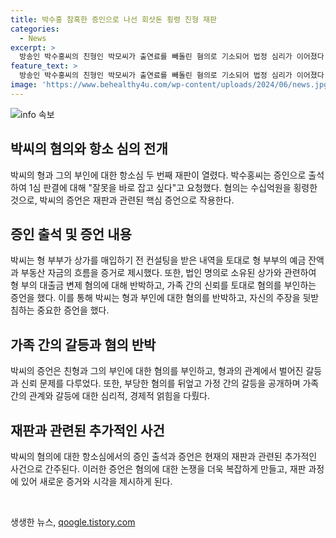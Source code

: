 ```yaml
---
title: 박수홍 참혹한 증인으로 나선 회삿돈 횡령 친형 재판
categories:
  - News
excerpt: >
  방송인 박수홍씨의 친형인 박모씨가 출연료를 빼돌린 혐의로 기소되어 법정 심리가 이어졌다. 박씨는 형의 재산이 빼돌린 것을 증언하며 형 부부에게 유리한 금액의 부동산을 확보한 사실을 제시했다. 형의 변제 혐의를 부인하며 가족 간의 문제를 공개했고, 횡령에 대한 형법의 규정과 관련된 헌법불합치 결정에 대한 의혹도 제기되었다.
feature_text: >
  방송인 박수홍씨의 친형인 박모씨가 출연료를 빼돌린 혐의로 기소되어 법정 심리가 이어졌다. 박씨는 형의 재산이 빼돌린 것을 증언하며 형 부부에게 유리한 금액의 부동산을 확보한 사실을 제시했다. 형의 변제 혐의를 부인하며 가족 간의 문제를 공개했고, 횡령에 대한 형법의 규정과 관련된 헌법불합치 결정에 대한 의혹도 제기되었다.
image: 'https://www.behealthy4u.com/wp-content/uploads/2024/06/news.jpg'
---
```


<p><img src="https://www.behealthy4u.com/wp-content/uploads/2024/06/news.jpg" alt="info 속보" /></p>

<h2 data-ke-size="size26">박씨의 혐의와 항소 심의 전개</h2>

<p data-ke-size="size16">박씨의 형과 그의 부인에 대한 항소심 두 번째 재판이 열렸다. 박수홍씨는 증인으로 출석하여 1심 판결에 대해 "잘못을 바로 잡고 싶다"고 요청했다. 혐의는 수십억원을 횡령한 것으로, 박씨의 증언은 재판과 관련된 핵심 증언으로 작용한다.</p>

<h2 data-ke-size="size26">증인 출석 및 증언 내용</h2>

<p data-ke-size="size16">박씨는 형 부부가 상가를 매입하기 전 컨설팅을 받은 내역을 토대로 형 부부의 예금 잔액과 부동산 자금의 흐름을 증거로 제시했다. 또한, 법인 명의로 소유된 상가와 관련하여 형 부의 대출금 변제 혐의에 대해 반박하고, 가족 간의 신뢰를 토대로 혐의를 부인하는 증언을 했다. 이를 통해 박씨는 형과 부인에 대한 혐의를 반박하고, 자신의 주장을 뒷받침하는 중요한 증언을 했다.</p>

<h2 data-ke-size="size26">가족 간의 갈등과 혐의 반박</h2>

<p data-ke-size="size16">박씨의 증언은 친형과 그의 부인에 대한 혐의를 부인하고, 형과의 관계에서 벌어진 갈등과 신뢰 문제를 다루었다. 또한, 부당한 혐의를 뒤엎고 가정 간의 갈등을 공개하며 가족 간의 관계와 갈등에 대한 심리적, 경제적 얽힘을 다뤘다.</p>

<h2 data-ke-size="size26">재판과 관련된 추가적인 사건</h2>

<p data-ke-size="size16">박씨의 혐의에 대한 항소심에서의 증인 출석과 증언은 현재의 재판과 관련된 추가적인 사건으로 간주된다. 이러한 증언은 혐의에 대한 논쟁을 더욱 복잡하게 만들고, 재판 과정에 있어 새로운 증거와 시각을 제시하게 된다.</p>

<p data-ke-size="size16">&nbsp;</p>
생생한 뉴스, <a href="https://qoogle.tistory.com" rel="dofollow">qoogle.tistory.com</a>



